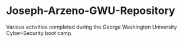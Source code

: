 # Joseph-Arzeno-GWU-Repository
Various activities completed during the George Washington University Cyber-Security boot camp.
